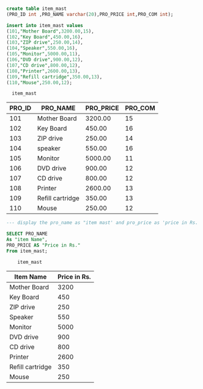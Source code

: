 ```sql

create table item_mast
(PRO_ID int ,PRO_NAME varchar(20),PRO_PRICE int,PRO_COM int);

insert into item_mast values
(101,"Mother Board",3200.00,15),
(102,"Key Board",450.00,16),
(103,"ZIP drive",250.00,14),
(104,"Speaker",550.00,16),
(105,"Monitor",5000.00,11),
(106,"DVD drive",900.00,12),
(107,"CD drive",800.00,12),
(108,"Printer",2600.00,13),
(109,"Refill cartridge",350.00,13),
(110,"Mouse",250.00,12);
```

      item_mast

| PRO_ID | PRO_NAME         | PRO_PRICE | PRO_COM |
| ------ | ---------------- | --------- | ------- |
| 101    | Mother Board     | 3200.00   | 15      |
| 102    | Key Board        | 450.00    | 16      |
| 103    | ZIP drive        | 250.00    | 14      |
| 104    | speaker          | 550.00    | 16      |
| 105    | Monitor          | 5000.00   | 11      |
| 106    | DVD drive        | 900.00    | 12      |
| 107    | CD drive         | 800.00    | 12      |
| 108    | Printer          | 2600.00   | 13      |
| 109    | Refill cartridge | 350.00    | 13      |
| 110    | Mouse            | 250.00    | 12      |

```sql
--- display the pro_name as "item mast' and pro_price as 'price in Rs.'

SELECT PRO_NAME
As "item Name",
PRO_PRICE AS "Price in Rs."
From item_mast;
```

        item_mast

| Item Name        | Price in Rs. |
| ---------------- | ------------ |
| Mother Board     | 3200         |
| Key Board        | 450          |
| ZIP drive        | 250          |
| Speaker          | 550          |
| Monitor          | 5000         |
| DVD drive        | 900          |
| CD drive         | 800          |
| Printer          | 2600         |
| Refill cartridge | 350          |
| Mouse            | 250          |
